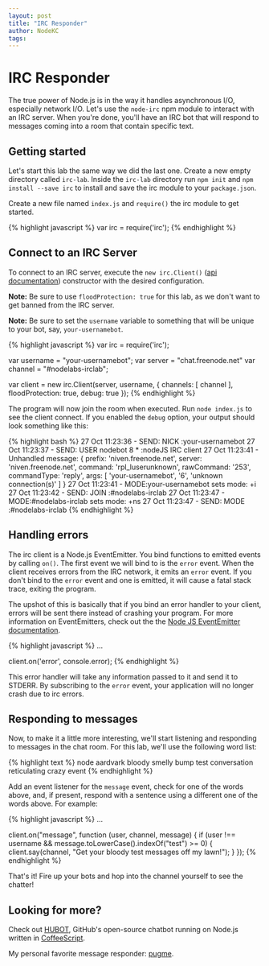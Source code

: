 ```yaml
---
layout: post
title: "IRC Responder"
author: NodeKC
tags:
---
```


# IRC Responder

The true power of Node.js is in the way it handles asynchronous I/O, especially network I/O. Let's use the `node-irc` npm module to interact with an IRC server. When you're done, you'll have an IRC bot that will respond to messages coming into a room that contain specific text.

## Getting started

Let's start this lab the same way we did the last one. Create a new empty directory called `irc-lab`. Inside the `irc-lab` directory run `npm init` and `npm install --save irc` to install and save the irc module to your `package.json`.

Create a new file named `index.js` and `require()` the irc module to get started.

{% highlight javascript %}
var irc = require('irc');
{% endhighlight %}

## Connect to an IRC Server

To connect to an IRC server, execute the `new irc.Client()` ([api documentation](https://node-irc.readthedocs.org/en/latest/API.html)) constructor with the desired configuration.

**Note:** Be sure to use `floodProtection: true` for this lab, as we don't want to get banned from the IRC server.

**Note:** Be sure to set the `username` variable to something that will be unique to your bot, say, `your-usernamebot`.

{% highlight javascript %}
var irc = require('irc');

var username = "your-usernamebot";
var server = "chat.freenode.net"
var channel = "#nodelabs-irclab";

var client = new irc.Client(server, username, {
   channels: [ channel ],
   floodProtection: true,
   debug: true
});
{% endhighlight %}

The program will now join the room when executed. Run `node index.js` to see the client connect. If you enabled the `debug` option, your output should look something like this:

{% highlight bash %}
27 Oct 11:23:36 - SEND: NICK :your-usernamebot
27 Oct 11:23:37 - SEND: USER nodebot 8 * :nodeJS IRC client
27 Oct 11:23:41 - Unhandled message: { prefix: 'niven.freenode.net',
  server: 'niven.freenode.net',
  command: 'rpl_luserunknown',
  rawCommand: '253',
  commandType: 'reply',
  args: [ 'your-usernamebot', '6', 'unknown connection(s)' ] }
27 Oct 11:23:41 - MODE:your-usernamebot sets mode: +i
27 Oct 11:23:42 - SEND: JOIN :#nodelabs-irclab
27 Oct 11:23:47 - MODE:#nodelabs-irclab sets mode: +ns
27 Oct 11:23:47 - SEND: MODE :#nodelabs-irclab
{% endhighlight %}

## Handling errors

The irc client is a Node.js EventEmitter. You bind functions to emitted events by calling `on()`. The first event we will bind to is the `error` event. When the client receives errors from the IRC network, it emits an `error` event. If you don't bind to the `error` event and one is emitted, it will cause a fatal stack trace, exiting the program.

The upshot of this is basically that if you bind an error handler to your client, errors will be sent there instead of crashing your program. For more information on EventEmitters, check out the the [Node JS EventEmitter documentation](http://nodejs.org/api/events.html#events_class_events_eventemitter).

{% highlight javascript %}
...

client.on('error', console.error);
{% endhighlight %}

This error handler will take any information passed to it and send it to STDERR. By subscribing to the `error` event, your application will no longer crash due to irc errors.

## Responding to messages

Now, to make it a little more interesting, we'll start listening and responding to messages in the chat room. For this lab, we'll use the following word list:

{% highlight text %}
node              aardvark
bloody            smelly
bump              test
conversation      reticulating
crazy             event
{% endhighlight %}

Add an event listener for the `message` event, check for one of the words above, and, if present, respond with a sentence using a different one of the words above. For example:

{% highlight javascript %}
...

client.on("message", function (user, channel, message) {
   if (user !== username && message.toLowerCase().indexOf("test") >= 0) {
      client.say(channel, "Get your bloody test messages off my lawn!");
   }
});
{% endhighlight %}

That's it! Fire up your bots and hop into the channel yourself to see the chatter!

## Looking for more?

Check out [HUBOT](http://hubot.github.com/), GitHub's open-source chatbot running on Node.js written in [CoffeeScript](http://coffeescript.org/).

My personal favorite message responder: [pugme](https://github.com/github/hubot/blob/master/src/scripts/pugme.coffee).